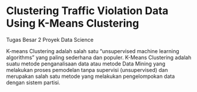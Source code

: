 # Clustering Traffic Violation Data Using K-Means Clustering


Tugas Besar 2 
Proyek Data Science

K-means Clustering adalah salah satu “unsupervised machine learning algorithms” yang paling sederhana dan populer. K-Means Clustering adalah suatu metode penganalisaan data atau metode Data Mining yang melakukan proses pemodelan tanpa supervisi (unsupervised) dan merupakan salah satu metode yang melakukan pengelompokan data dengan sistem partisi.
